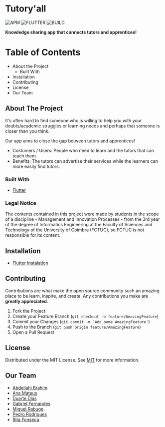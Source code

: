 # Tutory'all
![APM](https://img.shields.io/apm/l/vim-mode)
![FLUTTER](https://img.shields.io/badge/flutter-v1.22-green)
![BUILD](https://img.shields.io/badge/build-passing-green)


**Knowledge sharing app that connects tutors and apprentices!**

# Table of Contents
* About the Project
  * Built With
* Installation
* Contributing
* License
* Our Team


## About The Project

It's often hard to find someone who is willing to help you with your doubts/academic struggles
or learning needs and perhaps that someone is closer than you think.

Our app aims to close the gap between tutors and apprentices!

* Costumers / Users:  People who need to learn and the tutors that can teach them.
* Benefits: The tutors can advertise their services while the learners can more easily find tutors.

### Built With

- [Flutter](https://flutter.dev/?gclid=CjwKCAjwlbr8BRA0EiwAnt4MTiSxWyIWeBEPpdzdW--yMy6iSjlMLKFMs-EagAhaxQ6Z36SD5it9nRoCi9IQAvD_BwE&gclsrc=aw.ds)

### Legal Notice

The contents contained in this project were made by students in the scope of a discipline - Management and Innovation Processes - from the 3rd year of the degree of Informatics Engineering at the Faculty of Sciences and Technology of the University of Coimbra (FCTUC), so FCTUC is not responsible for its content.

## Installation
- [Flutter Instalation](https://flutter.dev/docs/get-started/install)

## Contributing
Contributions are what make the open source community such an amazing place to be learn, inspire, and create. Any contributions you make are **greatly appreciated**.

1. Fork the Project
2. Create your Feature Branch (`git checkout -b feature/AmazingFeature`)
3. Commit your Changes (`git commit -m 'Add some AmazingFeature'`)
4. Push to the Branch (`git push origin feature/AmazingFeature`)
5. Open a Pull Request


## License

Distributed under the MIT License. See [MIT](https://choosealicense.com/licenses/mit/) for more information.

## Our Team

- [Abdellahi Brahim](https://github.com/nobody190)
- [Ana Mateus](https://github.com/anamateus)
- [Duarte Dias](https://github.com/TLDart)
- [Gabriel Fernandes](https://github.com/gabrielmendesfernandes)
- [Miguel Rabuge](https://github.com/MikeLrUC)
- [Pedro Rodrigues](https://github.com/pedromig)
- [Rita Fonseca](https://github.com/TocaFonseca)





